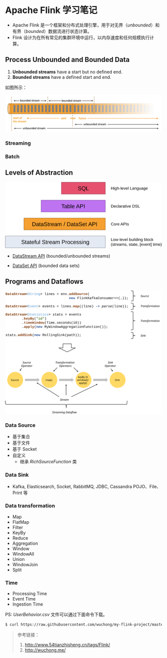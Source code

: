 #  Apache Flink 学习笔记

- Apache Flink 是一个框架和分布式处理引擎，用于对无界（*unbounded*）和有界（*bounded*）数据流进行状态计算。
- Flink 设计为在所有常见的集群环境中运行，以内存速度和任何规模执行计算。



##  Process Unbounded and Bounded Data

1. **Unbounded streams** have a start but no defined end. 
2. **Bounded streams** have a defined start and end. 

如图所示：

![bounded](https://github.com/JiaoXR/Framework/blob/master/pics/flink/bounded-unbounded.png)



###  Streaming

###  Batch



## Levels of Abstraction

![](https://github.com/JiaoXR/Framework/blob/master/pics/flink/levels_of_abstraction.svg)



- [DataStream API](https://ci.apache.org/projects/flink/flink-docs-release-1.7/dev/datastream_api.html) (bounded/unbounded streams)

- [DataSet API](https://ci.apache.org/projects/flink/flink-docs-release-1.7/dev/batch/index.html) (bounded data sets)



## Programs and Dataflows

![](https://github.com/JiaoXR/Framework/blob/master/pics/flink/program_dataflow.svg)



###  Data Source

- 基于集合
- 基于文件
- 基于 Socket
- 自定义
  - 继承 *RichSourceFunction* 类



###  Data Sink

- Kafka, Elasticsearch, Socket, RabbitMQ, JDBC, Cassandra POJO、File、Print 等



###  Data transformation

- Map
- FlatMap
- Filter
- KeyBy
- Reduce
- Aggregation
- Window
- WindowAll
- Union
- WindowJoin
- Split



###  Time

- Processing Time
- Event Time
- Ingestion Time





PS: *UserBehavior.csv* 文件可以通过下面命令下载。

```bash
$ curl https://raw.githubusercontent.com/wuchong/my-flink-project/master/src/main/resources/UserBehavior.csv > UserBehavior.csv
```



> 参考链接：
>
> 1. http://www.54tianzhisheng.cn/tags/Flink/
> 2. http://wuchong.me/


